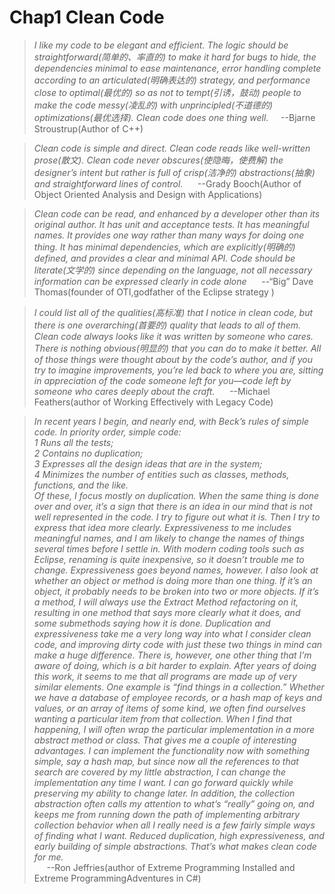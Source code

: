 # Chap1 Clean Code
>*I like my code to be elegant and efficient. The
logic should be straightforward(简单的、率直的) to make it hard
for bugs to hide, the dependencies minimal to
ease maintenance, error handling complete
according to an articulated(明确表达的) strategy, and performance close to optimal(最优的) so as not to tempt(引诱，鼓动)
people to make the code messy(凌乱的) with unprincipled(不道德的) optimizations(最优选择). Clean code does one thing
well.*&nbsp;&nbsp;&nbsp;&nbsp;             --Bjarne Stroustrup(Author of C++)  

>*Clean code is simple and direct. Clean code
reads like well-written prose(散文). Clean code never
obscures(使隐晦，使费解) the designer’s intent but rather is full
of crisp(洁净的) abstractions(抽象) and straightforward lines
of control.* &nbsp;&nbsp;&nbsp;&nbsp;     --Grady Booch(Author of Object Oriented Analysis and Design with Applications)  

>*Clean code can be read, and enhanced by a developer other than its original author. It has
unit and acceptance tests. It has meaningful names. It provides one way rather than many
ways for doing one thing. It has minimal dependencies, which are explicitly(明确的) defined, and provides a clear and minimal API. Code should be literate(文学的) since depending on the language, not all
necessary information can be expressed clearly
in code alone* &nbsp;&nbsp;&nbsp;&nbsp; --“Big” Dave Thomas(founder of OTI,godfather of the Eclipse strategy )  

>*I could list all of the qualities(高标准) that I notice in
clean code, but there is one overarching(首要的) quality
that leads to all of them. Clean code always
looks like it was written by someone who cares.
There is nothing obvious(明显的) that you can do to
make it better. All of those things were thought
about by the code’s author, and if you try to
imagine improvements, you’re led back to
where you are, sitting in appreciation of the
code someone left for you—code left by someone who cares deeply about the craft.* 
&nbsp;&nbsp;&nbsp;&nbsp; --Michael Feathers(author of Working Effectively with Legacy Code)  

>*In recent years I begin, and nearly end, with Beck’s rules of simple code. In priority order, simple code:  
1 Runs all the tests;  
2 Contains no duplication;  
3 Expresses all the design ideas that are in the system;  
4 Minimizes the number of entities such as classes, methods, functions, and the like.  
Of these, I focus mostly on duplication. When the same thing is done over and over,
it’s a sign that there is an idea in our mind that is not well represented in the code. I try to
figure out what it is. Then I try to express that idea more clearly.
Expressiveness to me includes meaningful names, and I am likely to change the
names of things several times before I settle in. With modern coding tools such as Eclipse,
renaming is quite inexpensive, so it doesn’t trouble me to change. Expressiveness goes 
beyond names, however. I also look at whether an object or method is doing more than one
thing. If it’s an object, it probably needs to be broken into two or more objects. If it’s a
method, I will always use the Extract Method refactoring on it, resulting in one method
that says more clearly what it does, and some submethods saying how it is done.
Duplication and expressiveness take me a very long way into what I consider clean
code, and improving dirty code with just these two things in mind can make a huge difference. There is, however, one other thing that I’m aware of doing, which is a bit harder to
explain.
After years of doing this work, it seems to me that all programs are made up of very
similar elements. One example is “find things in a collection.” Whether we have a database of employee records, or a hash map of keys and values, or an array of items of some
kind, we often find ourselves wanting a particular item from that collection. When I find
that happening, I will often wrap the particular implementation in a more abstract method
or class. That gives me a couple of interesting advantages.
I can implement the functionality now with something simple, say a hash map, but
since now all the references to that search are covered by my little abstraction, I can
change the implementation any time I want. I can go forward quickly while preserving my
ability to change later.
In addition, the collection abstraction often calls my attention to what’s “really”
going on, and keeps me from running down the path of implementing arbitrary collection
behavior when all I really need is a few fairly simple ways of finding what I want.
Reduced duplication, high expressiveness, and early building of simple abstractions.
That’s what makes clean code for me.*  
&nbsp;&nbsp;&nbsp;&nbsp; --Ron Jeffries(author of Extreme Programming Installed and Extreme ProgrammingAdventures in C#)
  
  


